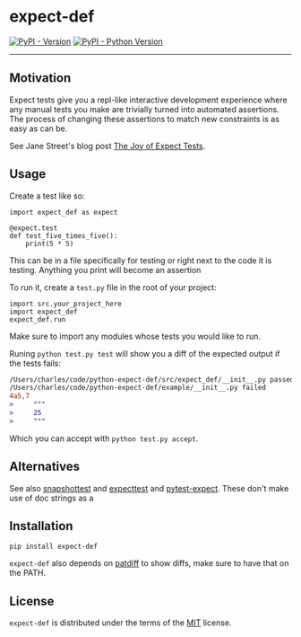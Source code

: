 # expect-def

[![PyPI - Version](https://img.shields.io/pypi/v/expect-def.svg)](https://pypi.org/project/expect-def)
[![PyPI - Python Version](https://img.shields.io/pypi/pyversions/expect-def.svg)](https://pypi.org/project/expect-def)

-----

## Motivation

Expect tests give you a repl-like interactive development experience where any manual tests you make are trivially turned into automated assertions. The process of changing these assertions to match new constraints is as easy as can be.

See Jane Street's blog post [The Joy of Expect Tests](https://blog.janestreet.com/the-joy-of-expect-tests/).

## Usage

Create a test like so:

```
import expect_def as expect

@expect.test
def test_five_times_five():
    print(5 * 5)
```

This can be in a file specifically for testing or right next to the code it is testing.
Anything you print will become an assertion

To run it, create a `test.py` file in the root of your project:

```
import src.your_project_here
import expect_def
expect_def.run
```

Make sure to import any modules whose tests you would like to run.


Runing `python test.py test` will show you a diff of the expected output if the tests fails:

```diff
/Users/charles/code/python-expect-def/src/expect_def/__init__.py passed
/Users/charles/code/python-expect-def/example/__init__.py failed
4a5,7
>     """
>     25
>     """
```

Which you can accept with `python test.py accept`.

## Alternatives

See also [snapshottest](https://pypi.org/project/snapshottest/) and [expecttest](https://pypi.org/project/expecttest/) and [pytest-expect](https://pypi.org/project/pytest-expect/). These don't make use of doc strings as a 

## Installation

```console
pip install expect-def
```

`expect-def` also depends on [patdiff](https://github.com/janestreet/patdiff) to show diffs, make sure to have that on the PATH.

## License

`expect-def` is distributed under the terms of the [MIT](https://spdx.org/licenses/MIT.html) license.
